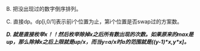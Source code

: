 B. 把没出现过的数字倒序排列。

C. 直接dp。dp[i,0/1]表示前i个位置为止，第i个位置是否swap过的方案数。

***D. 就是直接枚举x！！然后枚举除掉x之后所有数出现的次数。如果原来的max是up，那么除掉x之后上限就是up/x，而当y=a/x时a的范围就是((y-1)\*x,y\*x]。***

